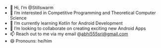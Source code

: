 - 👋 Hi, I’m @Stillswarm
- 👀 I’m interested in Competitive Programming and Theoretical Computer Science
- 🌱 I’m currently learning Kotlin for Android Development
- 💞️ I’m looking to collaborate on creating exciting new Android Apps
- 📫 Reach out to me via my email @abhi555sri@gmail.com
- 😄 Pronouns: he/him

<!---
Stillswarm/Stillswarm is a ✨ special ✨ repository because its `README.md` (this file) appears on your GitHub profile.
You can click the Preview link to take a look at your changes.
--->
